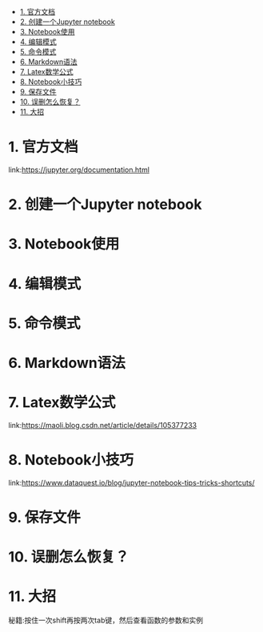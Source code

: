 - [1. 官方文档](#1-官方文档)
- [2. 创建一个Jupyter notebook](#2-创建一个jupyter-notebook)
- [3. Notebook使用](#3-notebook使用)
- [4. 编辑模式](#4-编辑模式)
- [5. 命令模式](#5-命令模式)
- [6. Markdown语法](#6-markdown语法)
- [7. Latex数学公式](#7-latex数学公式)
- [8. Notebook小技巧](#8-notebook小技巧)
- [9. 保存文件](#9-保存文件)
- [10. 误删怎么恢复？](#10-误删怎么恢复)
- [11. 大招](#11-大招)
# 1. 官方文档
link:https://jupyter.org/documentation.html
# 2. 创建一个Jupyter notebook
# 3. Notebook使用
# 4. 编辑模式
# 5. 命令模式
# 6. Markdown语法
# 7. Latex数学公式
link:https://maoli.blog.csdn.net/article/details/105377233
# 8. Notebook小技巧
link:https://www.dataquest.io/blog/jupyter-notebook-tips-tricks-shortcuts/
# 9. 保存文件
# 10. 误删怎么恢复？
# 11. 大招
秘籍:按住一次shift再按两次tab键，然后查看函数的参数和实例